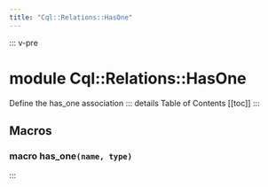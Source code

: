 ```yaml
---
title: "Cql::Relations::HasOne"
---
```


::: v-pre
# module Cql::Relations::HasOne


Define the has_one association
::: details Table of Contents
[[toc]]
:::






## Macros


### macro has_one`(name, type)`




:::
